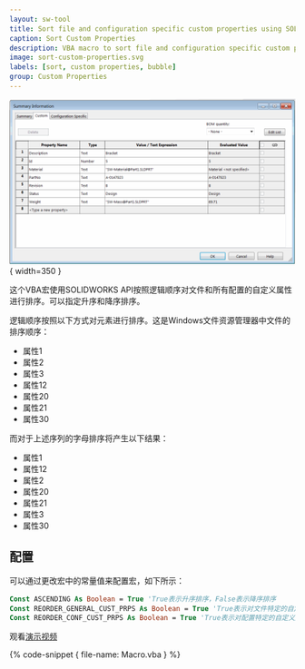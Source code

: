 ```yaml
---
layout: sw-tool
title: Sort file and configuration specific custom properties using SOLIDWORKS API
caption: Sort Custom Properties
description: VBA macro to sort file and configuration specific custom properties (in ascending and descending order) using logical order via SOLIDWORKS API
image: sort-custom-properties.svg
labels: [sort, custom properties, bubble]
group: Custom Properties
---
```

![排序后的自定义属性](sorted-custom-properties.png){ width=350 }

这个VBA宏使用SOLIDWORKS API按照逻辑顺序对文件和所有配置的自定义属性进行排序。可以指定升序和降序排序。

逻辑顺序按照以下方式对元素进行排序。这是Windows文件资源管理器中文件的排序顺序：

* 属性1
* 属性2
* 属性3
* 属性12
* 属性20
* 属性21
* 属性30

而对于上述序列的字母排序将产生以下结果：

* 属性1
* 属性12
* 属性2
* 属性20
* 属性21
* 属性3
* 属性30

## 配置

可以通过更改宏中的常量值来配置宏，如下所示：

~~~ vb
Const ASCENDING As Boolean = True 'True表示升序排序，False表示降序排序
Const REORDER_GENERAL_CUST_PRPS As Boolean = True 'True表示对文件特定的自定义属性进行排序，False表示跳过
Const REORDER_CONF_CUST_PRPS As Boolean = True 'True表示对配置特定的自定义属性进行排序（对于零件和装配体），False表示跳过
~~~

观看[演示视频](https://youtu.be/jsjN8zNRTuc?t=97)

{% code-snippet { file-name: Macro.vba } %}